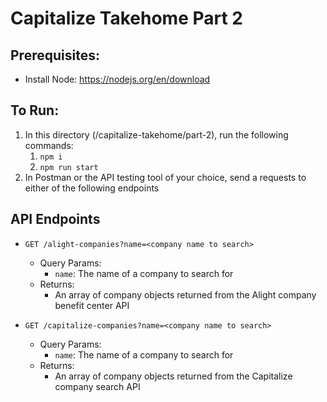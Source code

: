 # Capitalize Takehome Part 2

## Prerequisites:
* Install Node: https://nodejs.org/en/download

## To Run:
1. In this directory (/capitalize-takehome/part-2), run the following commands:
   1. `npm i`
   2. `npm run start`
3. In Postman or the API testing tool of your choice, send a requests to either of the following endpoints

## API Endpoints
* `GET /alight-companies?name=<company name to search>`
  * Query Params:
    * `name`: The name of a company to search for
  * Returns:
    * An array of company objects returned from the Alight company benefit center API

* `GET /capitalize-companies?name=<company name to search>`
    * Query Params:
        * `name`: The name of a company to search for
    * Returns:
      * An array of company objects returned from the Capitalize company search API